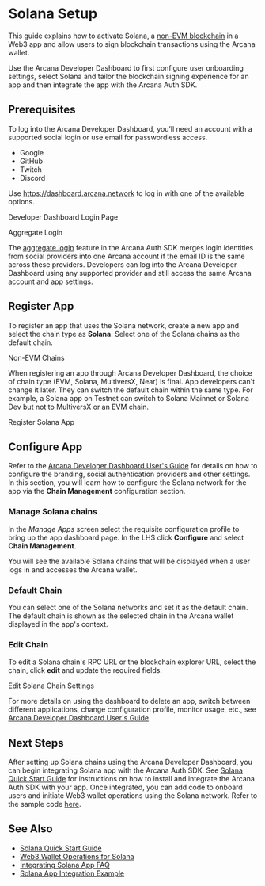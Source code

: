 # Solana Setup

This guide explains how to activate Solana, a [non-EVM blockchain](../../concepts/non-evm-chains/) in a Web3 app and allow users to sign blockchain transactions using the Arcana wallet.

Use the Arcana Developer Dashboard to first configure user onboarding settings, select Solana and tailor the blockchain signing experience for an app and then integrate the app with the Arcana Auth SDK.

## Prerequisites

To log into the Arcana Developer Dashboard, you’ll need an account with a supported social login or use email for passwordless access.

- Google
- GitHub
- Twitch
- Discord

Use <https://dashboard.arcana.network> to log in with one of the available options.

Developer Dashboard Login Page

Aggregate Login

The [aggregate login](../../concepts/aggregatelogin/) feature in the Arcana Auth SDK merges login identities from social providers into one Arcana account if the email ID is the same across these providers. Developers can log into the Arcana Developer Dashboard using any supported provider and still access the same Arcana account and app settings.

## Register App

To register an app that uses the Solana network, create a new app and select the chain type as **Solana**. Select one of the Solana chains as the default chain.

Non-EVM Chains

When registering an app through Arcana Developer Dashboard, the choice of chain type (EVM, Solana, MultiversX, Near) is final. App developers can't change it later. They can switch the default chain within the same type. For example, a Solana app on Testnet can switch to Solana Mainnet or Solana Dev but not to MultiversX or an EVM chain.

Register Solana App

## Configure App

Refer to the [Arcana Developer Dashboard User's Guide](../config-dApp-with-db/) for details on how to configure the branding, social authentication providers and other settings. In this section, you will learn how to configure the Solana network for the app via the **Chain Management** configuration section.

### Manage Solana chains

In the *Manage Apps* screen select the requisite configuration profile to bring up the app dashboard page. In the LHS click **Configure** and select **Chain Management**.

You will see the available Solana chains that will be displayed when a user logs in and accesses the Arcana wallet.

### Default Chain

You can select one of the Solana networks and set it as the default chain. The default chain is shown as the selected chain in the Arcana wallet displayed in the app's context.

### Edit Chain

To edit a Solana chain's RPC URL or the blockchain explorer URL, select the chain, click **edit** and update the required fields.

Edit Solana Chain Settings

For more details on using the dashboard to delete an app, switch between different applications, change configuration profile, monitor usage, etc., see [Arcana Developer Dashboard User's Guide](../config-dApp-with-db/).

## Next Steps

After setting up Solana chains using the Arcana Developer Dashboard, you can begin integrating Solana app with the Arcana Auth SDK. See [Solana Quick Start Guide](../../quick-start/solana-quick-start/) for instructions on how to install and integrate the Arcana Auth SDK with your app. Once integrated, you can add code to onboard users and initiate Web3 wallet operations using the Solana network. Refer to the sample code [here](../../auth/web3-ops/solana/).

## See Also

- [Solana Quick Start Guide](../../quick-start/solana-quick-start/)
- [Web3 Wallet Operations for Solana](../../auth/web3-ops/solana/)
- [Integrating Solana App FAQ](../../faq/faq-solana/)
- [Solana App Integration Example](https://github.com/arcana-network/auth-examples)
